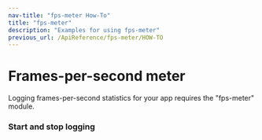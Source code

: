 ```yaml
---
nav-title: "fps-meter How-To"
title: "fps-meter"
description: "Examples for using fps-meter"
previous_url: /ApiReference/fps-meter/HOW-TO
---
```

# Frames-per-second meter
Logging frames-per-second statistics for your app requires the "fps-meter" module.
<snippet id='fps-meter-require'/>

### Start and stop logging
<snippet id='fps-meter-logging'/>
